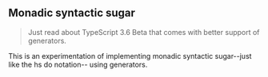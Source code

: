 ## Monadic syntactic sugar
> Just read about TypeScript 3.6 Beta that comes with better support of generators.

This is an experimentation of implementing monadic syntactic sugar--just like the hs do notation-- using generators.



